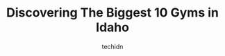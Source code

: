 ---
layout: ampstory
image: https://i0.wp.com/paketmu.com/wp-content/uploads/2023/06/orangetheory-fitness-0-in-idaho-1686371158.jpeg?resize=640,853
author: techidn
featured: false
description: Explore the diverse Gym scene in Idaho, home to an incredible selection of 10 establishments catering to every taste. Whether youre in search of iconic favorites or undiscovered treasures, 
title: Discovering The Biggest 10 Gyms in Idaho
cover:
   title: Discovering The Biggest 10 Gyms in Idaho
   subtitle: RICKPATE
   background: https://paketmu.com/wp-content/uploads/2023/06/orangetheory-fitness-0-in-idaho-1686371158.jpeg

pages: 
 - layout: thirds
   top: <h1>#1 Planet Fitness</h1>
   bottom: "<p>I love most of the staff here and its a great gym for the price. But since they have been under new management it doesnt seem all that friendly anymore. There is a </p>"
   background: https://paketmu.com/wp-content/uploads/2023/06/orangetheory-fitness-1-in-idaho-1686371160.jpeg
   backgroundblur: true
 - layout: thirds
   top: <h1>#2 Axiom Fitness Parkcenter</h1>
   bottom: "<p>Ive been a member of this gym for over 20 years (Golds and then Axiom).  The staff here are helpful and nice and the equipment is fine too.  I would give all of that 4 s</p>"
   background: https://paketmu.com/wp-content/uploads/2023/06/orangetheory-fitness-2-in-idaho-1686371160.jpeg
   cta:
      link: https://paketmu.com/discovering-the-biggest-10-gyms-in-idaho/
      text: Discovering The Biggest 10 Gyms in Idaho
 - layout: thirds
   top: <h1>#3 Jack City Fitness</h1>
   bottom: "<p>Excellent gym. I was in Boise for a couple of weeks and just needed a day pass. The issue is that it is excellent for a certain type of gym goer like CrossFit types and p</p>"
   background: https://paketmu.com/wp-content/uploads/2023/06/orangetheory-fitness-3-in-idaho-1686371161.jpeg
   cta:
      link: https://paketmu.com/discovering-the-biggest-10-gyms-in-idaho/
      text: Discovering The Biggest 10 Gyms in Idaho
 - layout: thirds
   top: <h1>#4 Planet Fitness</h1>
   bottom: "<p>4235 Yellowstone Ave, Chubbuck, ID 83202, United States</p>"
   background: https://images.unsplash.com/photo-1574169208507-84376144848b?ixlib=rb-4.0.3&ixid=MnwxMjA3fDB8MHxwaG90by1wYWdlfHx8fGVufDB8fHx8&auto=format&fit=crop&w=640&h=853&q=80
   cta:
      link: https://paketmu.com/discovering-the-biggest-10-gyms-in-idaho/
      text: Discovering The Biggest 10 Gyms in Idaho
 - layout: thirds
   top: <h1>#5 Golds Gym (Idaho Falls)</h1>
   bottom: "<p>2363 Eagle Dr, Idaho Falls, ID 83406, United States</p>"
   background: https://images.unsplash.com/photo-1552083974-186346191183?ixlib=rb-4.0.3&ixid=MnwxMjA3fDB8MHxwaG90by1wYWdlfHx8fGVufDB8fHx8&auto=format&fit=crop&w=640&h=853&q=80
   cta:
      link: https://paketmu.com/discovering-the-biggest-10-gyms-in-idaho/
      text: Discovering The Biggest 10 Gyms in Idaho
 - layout: thirds
   top: <h1>#6 Anytime Fitness</h1>
   bottom: "<p>1746 W State St, Boise, ID 83702, United States</p>"
   background: https://images.unsplash.com/photo-1522441815192-d9f04eb0615c?ixlib=rb-4.0.3&ixid=MnwxMjA3fDB8MHxwaG90by1wYWdlfHx8fGVufDB8fHx8&auto=format&fit=crop&w=640&h=853&q=80
   cta:
      link: https://paketmu.com/discovering-the-biggest-10-gyms-in-idaho/
      text: Discovering The Biggest 10 Gyms in Idaho
 - layout: thirds
   top: <h1>#7 Rathdrum Fitness</h1>
   bottom: "<p>14250 Thayer St, Rathdrum, ID 83858, United States</p>"
   background: https://images.unsplash.com/photo-1518640467707-6811f4a6ab73?ixlib=rb-4.0.3&ixid=MnwxMjA3fDB8MHxwaG90by1wYWdlfHx8fGVufDB8fHx8&auto=format&fit=crop&w=640&h=853&q=80
   cta:
      link: https://paketmu.com/discovering-the-biggest-10-gyms-in-idaho/
      text: Discovering The Biggest 10 Gyms in Idaho
 - layout: thirds
   middle: Continue reading...
   background: https://images.unsplash.com/photo-1595364397663-fca4f075d796?ixlib=rb-4.0.3&ixid=MnwxMjA3fDB8MHxwaG90by1wYWdlfHx8fGVufDB8fHx8&auto=format&fit=crop&w=640&h=853&q=80
   cta:
      link: https://paketmu.com/discovering-the-biggest-10-gyms-in-idaho/
      text: Discovering The Biggest 10 Gyms in Idaho
      
---